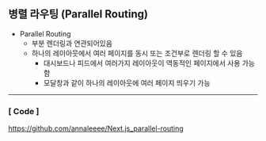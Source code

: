 ## 병렬 라우팅 (Parallel Routing)
- Parallel Routing
  - 부분 렌더링과 연관되어있음
  - 하나의 레이아웃에서 여러 페이지를 동시 또는 조건부로 렌더링 할 수 있음
      - 대시보드나 피드에서 여러가지 레이아웃이 역동적인 페이지에서 사용 가능함
      - 모달창과 같이 하나의 레이아웃에 여러 페이지 띄우기 가능

---

### [ Code ]
https://github.com/annaleeee/Next.js_parallel-routing
